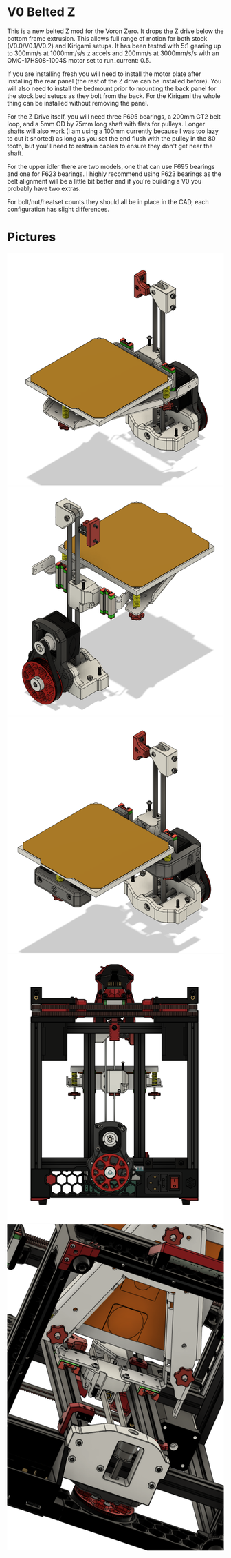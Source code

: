 # V0 Belted Z
This is a new belted Z mod for the Voron Zero. It drops the Z drive below the bottom frame extrusion. This allows full range of motion for both stock (V0.0/V0.1/V0.2) and Kirigami setups. It has been tested with 5:1 gearing up to 300mm/s at 1000mm/s/s z accels and 200mm/s at 3000mm/s/s with an OMC-17HS08-1004S motor set to run_current: 0.5.

If you are installing fresh you will need to install the motor plate after installing the rear panel (the rest of the Z drive can be installed before).  You will also need to install the bedmount prior to mounting the back panel for the stock bed setups as they bolt from the back.  For the Kirigami the whole thing can be installed without removing the panel.

For the Z Drive itself, you will need three F695 bearings, a 200mm GT2 belt loop, and a 5mm OD by 75mm long shaft with flats for pulleys.  Longer shafts will also work (I am using a 100mm currently because I was too lazy to cut it shorted) as long as you set the end flush with the pulley in the 80 tooth, but you'll need to restrain cables to ensure they don't get near the shaft.

For the upper idler there are two models, one that can use F695 bearings and one for F623 bearings. I highly recommend using F623 bearings as the belt alignment will be a little bit better and if you're building a V0 you probably have two extras.

For bolt/nut/heatset counts they should all be in place in the CAD, each configuration has slight differences.

# Pictures

![ZBelt-Pic001](Images/v0zbelt_kirigami1.png)
![ZBelt-Pic002](Images/v0zbelt_kirigami2.png)
![ZBelt-Pic003](Images/v0zbelt_stock1.png)
![ZBelt-Pic004](Images/v0zbelt_kirigami1_v0.2.png)
![ZBelt-Pic005](Images/v0zbelt_kirigami2_v0.2.png)

